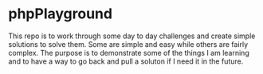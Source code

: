 # phpPlayground

This repo is to work through some day to day challenges and create simple solutions to solve them. Some are simple and easy while others are fairly complex. The purpose is to demonstrate some of the things I am learning and to have a way to go back and pull a soluton if I need it in the future.
